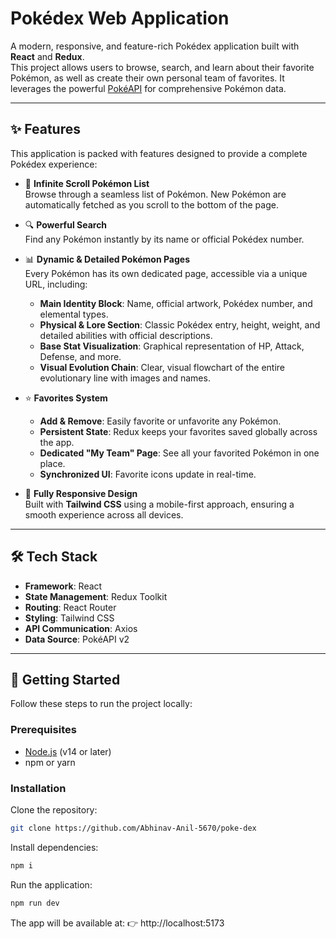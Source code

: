 # Pokédex Web Application

A modern, responsive, and feature-rich Pokédex application built with **React** and **Redux**.  
This project allows users to browse, search, and learn about their favorite Pokémon, as well as create their own personal team of favorites. It leverages the powerful [PokéAPI](https://pokeapi.co/) for comprehensive Pokémon data.

---

## ✨ Features

This application is packed with features designed to provide a complete Pokédex experience:

- 📜 **Infinite Scroll Pokémon List**  
  Browse through a seamless list of Pokémon. New Pokémon are automatically fetched as you scroll to the bottom of the page.

- 🔍 **Powerful Search**  
  Find any Pokémon instantly by its name or official Pokédex number.

- 📊 **Dynamic & Detailed Pokémon Pages**  
  Every Pokémon has its own dedicated page, accessible via a unique URL, including:
  - **Main Identity Block**: Name, official artwork, Pokédex number, and elemental types.
  - **Physical & Lore Section**: Classic Pokédex entry, height, weight, and detailed abilities with official descriptions.
  - **Base Stat Visualization**: Graphical representation of HP, Attack, Defense, and more.
  - **Visual Evolution Chain**: Clear, visual flowchart of the entire evolutionary line with images and names.

- ⭐ **Favorites System**  
  - **Add & Remove**: Easily favorite or unfavorite any Pokémon.  
  - **Persistent State**: Redux keeps your favorites saved globally across the app.  
  - **Dedicated "My Team" Page**: See all your favorited Pokémon in one place.  
  - **Synchronized UI**: Favorite icons update in real-time.

- 📱 **Fully Responsive Design**  
  Built with **Tailwind CSS** using a mobile-first approach, ensuring a smooth experience across all devices.

---

## 🛠️ Tech Stack

- **Framework**: React  
- **State Management**: Redux Toolkit  
- **Routing**: React Router  
- **Styling**: Tailwind CSS  
- **API Communication**: Axios  
- **Data Source**: PokéAPI v2  

---

## 🚀 Getting Started

Follow these steps to run the project locally:

### Prerequisites
- [Node.js](https://nodejs.org/) (v14 or later)  
- npm or yarn

### Installation

Clone the repository:
```bash
git clone https://github.com/Abhinav-Anil-5670/poke-dex
```
Install dependencies:
```bash
npm i
```

Run the application:
```bash
npm run dev
```

The app will be available at:
👉 http://localhost:5173




